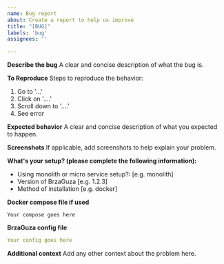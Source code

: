 ```yaml
---
name: Bug report
about: Create a report to help us improve
title: "[BUG]"
labels: 'bug'
assignees: ''

---
```


**Describe the bug**
A clear and concise description of what the bug is.

**To Reproduce**
Steps to reproduce the behavior:
1. Go to '...'
2. Click on '....'
3. Scroll down to '....'
4. See error

**Expected behavior**
A clear and concise description of what you expected to happen.

**Screenshots**
If applicable, add screenshots to help explain your problem.

**What's your setup? (please complete the following information):**
 - Using monolith or micro service setup?: [e.g. monolith]
 - Version of BrzaGuza [e.g. 1.2.3]
 - Method of installation [e.g. docker]

**Docker compose file if used**
```docker
Your compose goes here
```

**BrzaGuza config file**
```yaml
Your config goes here
```

**Additional context**
Add any other context about the problem here.
